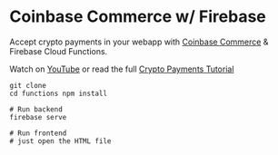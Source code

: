 # Coinbase Commerce w/ Firebase

Accept crypto payments in your webapp with [Coinbase Commerce](https://commerce.coinbase.com/) & Firebase Cloud Functions. 

Watch on [YouTube](https://youtu.be/sZif1kuAjcY) or read the full [Crypto Payments Tutorial](https://fireship.io/lessons/crypto-payments-web-firebase)


```
git clone
cd functions npm install

# Run backend
firebase serve

# Run frontend
# just open the HTML file
```